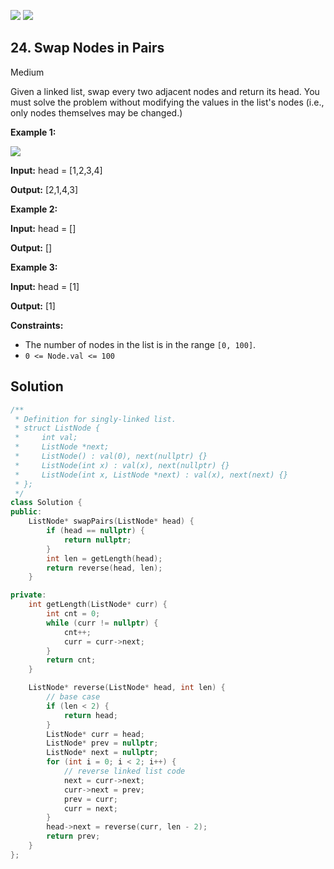 [![](https://img.shields.io/github/stars/javadev/LeetCode-in-All?label=Stars&style=flat-square)](https://github.com/javadev/LeetCode-in-All)
[![](https://img.shields.io/github/forks/javadev/LeetCode-in-All?label=Fork%20me%20on%20GitHub%20&style=flat-square)](https://github.com/javadev/LeetCode-in-All/fork)

## 24\. Swap Nodes in Pairs

Medium

Given a linked list, swap every two adjacent nodes and return its head. You must solve the problem without modifying the values in the list's nodes (i.e., only nodes themselves may be changed.)

**Example 1:**

![](https://assets.leetcode.com/uploads/2020/10/03/swap_ex1.jpg)

**Input:** head = [1,2,3,4]

**Output:** [2,1,4,3] 

**Example 2:**

**Input:** head = []

**Output:** [] 

**Example 3:**

**Input:** head = [1]

**Output:** [1] 

**Constraints:**

*   The number of nodes in the list is in the range `[0, 100]`.
*   `0 <= Node.val <= 100`

## Solution

```cpp
/**
 * Definition for singly-linked list.
 * struct ListNode {
 *     int val;
 *     ListNode *next;
 *     ListNode() : val(0), next(nullptr) {}
 *     ListNode(int x) : val(x), next(nullptr) {}
 *     ListNode(int x, ListNode *next) : val(x), next(next) {}
 * };
 */
class Solution {
public:
    ListNode* swapPairs(ListNode* head) {
        if (head == nullptr) {
            return nullptr;
        }
        int len = getLength(head);
        return reverse(head, len);
    }

private:
    int getLength(ListNode* curr) {
        int cnt = 0;
        while (curr != nullptr) {
            cnt++;
            curr = curr->next;
        }
        return cnt;
    }

    ListNode* reverse(ListNode* head, int len) {
        // base case
        if (len < 2) {
            return head;
        }
        ListNode* curr = head;
        ListNode* prev = nullptr;
        ListNode* next = nullptr;
        for (int i = 0; i < 2; i++) {
            // reverse linked list code
            next = curr->next;
            curr->next = prev;
            prev = curr;
            curr = next;
        }
        head->next = reverse(curr, len - 2);
        return prev;
    }
};
```